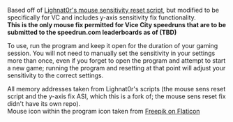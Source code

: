 Based off of [Lighnat0r's mouse sensitivity reset script](https://github.com/Lighnat0r-pers/Files/blob/master/GTA%20VC%20No%20Mouse%20Sensitivity%20Reset.zip), but modified to be specifically for VC and includes y-axis sensitivity fix functionality.  
**This is the only mouse fix permitted for Vice City speedruns that are to be submitted to the speedrun.com leaderboards as of (TBD)**  

To use, run the program and keep it open for the duration of your gaming session. You will not need to manually set the sensitivity in your settings more than once, even if you forget to open the program and attempt to start a new game; running the program and resetting at that point will adjust your sensitivity to the correct settings.
 
All memory addresses taken from Lighnat0r's scripts (the mouse sens reset script and the y-axis fix ASI, which this is a fork of; the mouse sens reset fix didn't have its own repo).  
Mouse icon within the program icon taken from [Freepik on Flaticon](https://www.flaticon.com/free-icons/mouse)
